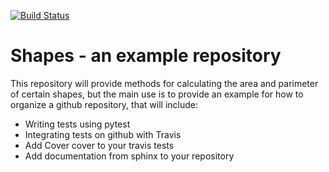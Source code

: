 [![Build Status](https://travis-ci.org/vtlim/shapes.svg?branch=master)](https://travis-ci.org/vtlim/shapes)

# Shapes - an example repository

This repository will provide methods for calculating the area and parimeter of certain shapes, but the main use
is to provide an example for how to organize a github repository, that will include:

* Writing tests using pytest
* Integrating tests on github with Travis
* Add Cover cover to your travis tests
* Add documentation from sphinx to your repository


